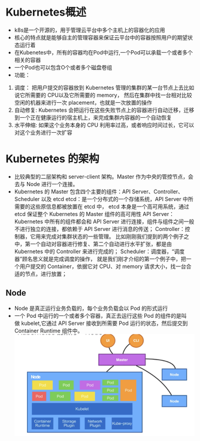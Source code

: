 # Kubernetes概述
* k8s是一个开源的，用于管理云平台中多个主机上的容器化的应用
* 核心的特点就是能够自主的管理容器来保证云平台中的容器按照用户的期望状态运行着
* 在Kubenetes中，所有的容器均在Pod中运行,一个Pod可以承载一个或者多个相关的容器
* 一个Pod也可以包含O个或者多个磁盘卷组
* 功能：
1. 调度： 把用户提交的容器放到 Kubernetes 管理的集群的某一台节点上去比如说它所需要的 CPU以及它所需要的 memory，
然后在集群中找一台相对比较空闲的机器来进行一次 placement，也就是一次放置的操作
2. 自动修复: Kubernetes 会把运行在这些失败节点上的容器进行自动迁移，迁移到一个正在健康运行的宿主机上，来完成集群内容器的一个自动恢复
3. 水平伸缩: 如果这个业务本身的 CPU 利用率过高，或者响应时间过长，它可以对这个业务进行一次扩容

# Kubernetes 的架构
* 比较典型的二层架构和 server-client 架构。Master 作为中央的管控节点，会去与 Node 进行一个连接。
* Kubernetes 的 Master 包含四个主要的组件：API Server、Controller、Scheduler 以及 etcd
etcd：是一个分布式的一个存储系统，API Server 中所需要的这些原信息都被放置在 etcd 中，
   etcd 本身是一个高可用系统，通过 etcd 保证整个 Kubernetes 的 Master 组件的高可用性
API Server：Kubernetes 中所有的组件都会和 API Server 进行连接，组件与组件之间一般不进行独立的连接，都依赖于 API Server 进行消息的传送；
  Controller：控制器，它用来完成对集群状态的一些管理。
  比如刚刚我们提到的两个例子之中，第一个自动对容器进行修复、第二个自动进行水平扩张，都是由 Kubernetes 中的 Controller 来进行完成的；
Scheduler：调度器，“调度器”顾名思义就是完成调度的操作，
  就是我们刚才介绍的第一个例子中，把一个用户提交的 Container，依据它对 CPU、对 memory 请求大小，找一台合适的节点，进行放置；
  
## Node
* Node 是真正运行业务负载的，每个业务负载会以 Pod 的形式运行
* 一个 Pod 中运行的一个或者多个容器，真正去运行这些 Pod 的组件的是叫做 kubelet,它通过 API Server 接收到所需要 Pod 运行的状态，然后提交到Container Runtime 组件中。
![image](/node.png)


